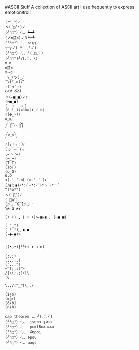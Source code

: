 #ASCII Stuff
A collection of ASCII art I use frequently to express emotion/troll  
  

    (ﾉ^_^)ﾉ  
    ゞ(’□’*)ノ
    (╯°□°）╯︵ ┻━┻  
    (ノಠ益ಠ)ノ彡┻━┻  
    (╯°□°）╯︵ sıɥʇ  
    ┬─┬ノ( º _ ºノ)  
    (╯°□°）╯︵ ╯(.□.╯)  
    (╯°□°)╯/(.□. \）  
    ಠ_ಠ  
    ಠ益ಠ  
    ಠ෴ಠ
    ¯\_(ツ)_/¯  
    ¯\(°_o)/¯  
    ☜(ﾟヮﾟ☜)  
    ౿(ఠ_ఠఎ)  
    ヾ(⌐■_■)ノ♪  
    (⌐■_■)  
    (  ⚆ _ ⚆ )  
    (ó ì_í)=óò=(ì_í ò)  
    ✌(◕‿-)✌ 
    ಠ_ರೃ
    ༼ ༎ຶ ෴ ༎ຶ༽
    ༼⊙_⊙༽
    ♪(┌・。・)┌
    (っˆーˆ)っ 
    (=^･^=)
    (¬_¬)
    (T_T)
    (ToT)
    (o_O)
    õ.O
    <(-'.'-<) (>-'.'-)>
    (ﾉ◕ヮ◕)ﾉ*:･ﾟ✧*:･ﾟ✧*:･ﾟ✧*:･ﾟ
    ^(*o*^)
    ヽ(`Д´)ﾉ
    ( ﾟдﾟ)
    (੭ु ‾̑ω‾̑)੭ु⁾⁾  
    ʕ◔ ϖ ◔ʔ
    
    (•_•) , ( •_•)>⌐■-■ , (⌐■_■)

    ( °_°)
    ( °_°)‿‑●‑●
    (‑●‑●)>
    

    |(•◡•)|╯╰(❍ ᴥ ❍ ʋ)

	(;,;)
	(;,,,;)
	(°,,,°)
	~^(;,;)^~
	/|\(;,;)/|\
	:€
	
	\,,/(^_^)\,,/

    ($¿$)
    (ಠ¿ಠ)
    [ô¿ô]
    (ò¿ò)

    cap theorem ︵ ╯(.□.╯) 
    (╯°□°）╯︵  ʇsɐoɔ ʇsɐǝ  
    (╯°□°）╯︵  puɐlƃuǝ ʍǝu  
    (╯°□°）╯︵  ʎɐpoʇ  
    (╯°□°）╯︵ ǝpou  
    (╯°□°）╯︵ uǝɥs  

